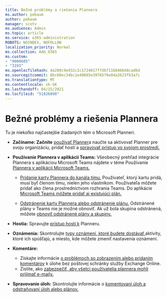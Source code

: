 ```yaml
---
title: Bežné problémy a riešenia Plannera
ms.author: pebaum
author: pebaum
manager: scotv
ms.audience: Admin
ms.topic: article
ms.service: o365-administration
ROBOTS: NOINDEX, NOFOLLOW
localization_priority: Normal
ms.collection: Adm_O365
ms.custom:
- "9000685"
- "3193"
ms.openlocfilehash: 4a289c9e932c1c1724017ffd6711b8466d4cad6d
ms.sourcegitcommit: 8bc60ec34bc1e40685e3976576e04a2623f63a7c
ms.translationtype: MT
ms.contentlocale: sk-SK
ms.lasthandoff: 04/15/2021
ms.locfileid: "51826898"
---
```

# <a name="planner-common-issues-and-resolutions"></a>Bežné problémy a riešenia Plannera

Tu je niekoľko najčastejšie žiadaných tém o Microsoft Planneri.
 
- **Začíname: Začnite** [používať Planner](https://support.office.com/article/microsoft-planner-help-4a9a13c6-3adf-4a60-a6fc-15c0b15e16fc)a naučte sa aktivovať Planner pre svoju organizáciu, pridať hostí a [spravovať prístup vo svojom prostredí.](https://docs.microsoft.com/office365/planner/planner-for-admins)

- **Používanie Plannera v aplikácii Teams:** Všeobecný prehľad integrácie Plannera s aplikáciou Microsoft Teams nájdete v téme Používanie [Plannera v aplikácii Microsoft Teams.](https://support.office.com/article/62798a9f-e8f7-4722-a700-27dd28a06ee0)

     - [Pridanie karty Plannera do kanála tímu.](https://support.office.com/article/62798a9f-e8f7-4722-a700-27dd28a06ee0#bkmk_addaplannertabtoateamchannel) Používateľ, ktorý kartu pridá, musí byť členom tímu, nielen jeho vlastníkom. Používateľa môžete pridať ako člena prostredníctvom rozhrania Teams. Do aplikácie [Microsoft Teams môžete pridať aj existujúci plán.](https://techcommunity.microsoft.com/t5/Planner-Blog/Bringing-a-Plan-into-Microsoft-Teams/ba-p/57463)

    - [Odstránenie karty Plannera alebo odstránenie plánu.](https://support.office.com/article/62798a9f-e8f7-4722-a700-27dd28a06ee0#bkmk_removeaplannertabordeleteaplan) Odstránené plány v Teams nie je možné obnoviť. Ak už bola skupina odstránená, môžete [obnoviť odstránené plány a skupiny.](https://techcommunity.microsoft.com/t5/planner-blog/microsoft-planner-now-you-can-recover-deleted-plans-and-groups/ba-p/362242
)
 
- **Hostia:** Spravujte [prístup hostí k](https://support.office.com/article/guest-access-in-microsoft-planner-cc5d7f96-dced-4da4-ab62-08c72d9759c6) Planneru.
 
- **Oznámenia:** Skontrolujte [typy oznámení, ktoré budete dostávať,](https://support.office.com/article/stay-on-top-of-tasks-and-plans-with-email-and-notifications-cce223d6-b0ae-43cf-a080-266e2414a859)aktivity, ktoré ich spúšťajú, a miesto, kde môžete zmeniť nastavenia oznámení.
 
- **Komentáre:** 
   - Získajte informácie [o problémoch so zobrazením alebo pridaním komentárov](https://docs.microsoft.com/office365/planner/planner-for-admins#can-people-in-my-organization-use-planner-if-they-dont-have-an-exchange-online-mailbox) k úlohe bez poštovej schránky služby Exchange Online.
   - Zistite, ako [zabezpečiť, aby všetci používatelia plannera mohli prijímať e-maily.](https://docs.microsoft.com/office365/planner/planner-for-admins#how-do-i-make-sure-all-my-users-can-get-emails-forplanner)

- **Spravovanie úloh:** Skontrolujte informácie o [komentovaní úloh a](https://support.office.com/article/comment-on-tasks-in-microsoft-planner-fd4aedde-7785-4cd0-96ee-122fbc9140e1) [odstraňovaní úloh alebo plánov.](https://support.office.com/article/delete-a-task-or-plan-39e10e78-13f0-446d-94cd-9e562648497a)
